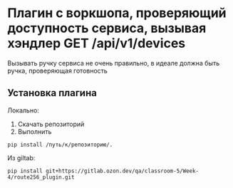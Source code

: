 # Плагин с воркшопа, проверяющий доступность сервиса, вызывая хэндлер GET /api/v1/devices

Вызывать ручку сервиса не очень правильно, в идеале должна быть ручка, проверяющая готовность

## Установка плагина

Локально:
1. Скачать репозиторий
2. Выполнить
```shell
pip install /путь/к/репозиторию/.
```

Из giltab:
```shell
pip install git+https://gitlab.ozon.dev/qa/classroom-5/Week-4/route256_plugin.git
```
